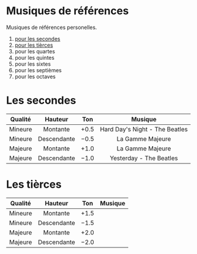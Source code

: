 # Musiques de références
Musiques de références personelles.
1. [pour les secondes](#secondes) 
2. [pour les tièrces](#tierces)
3. pour les quartes 
4. pour les quintes 
5. pour les sixtes 
6. pour les septièmes 
7. pour les octaves 

# Les secondes <a name="secondes"></a>
| Qualité | Hauteur     | Ton | Musique                         |
|:-------:|:-----------:|:----:|:------------------------------:|
| Mineure | Montante    |$+0.5$| Hard Day's Night - The Beatles |
| Mineure | Descendante |$-0.5$| La Gamme Majeure               |
| Majeure | Montante    |$+1.0$| La Gamme Majeure               |
| Majeure | Descendante |$-1.0$| Yesterday - The Beatles        |

# Les tièrces <a name="tierces"></a>
| Qualité | Hauteur     | Ton | Musique                         |
|:-------:|:-----------:|:----:|:------------------------------:|
| Mineure | Montante    |$+1.5$|  |
| Mineure | Descendante |$-1.5$|  |
| Majeure | Montante    |$+2.0$|  |
| Majeure | Descendante |$-2.0$|  |
